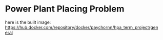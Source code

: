 # Power Plant Placing Problem

here is the built image: https://hub.docker.com/repository/docker/paychornn/hpa_term_project/general
